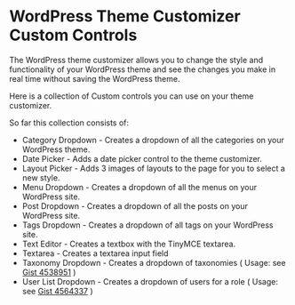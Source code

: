 # WordPress Theme Customizer Custom Controls

The WordPress theme customizer allows you to change the style and functionality of your WordPress theme and see the changes you make in real time without saving the WordPress theme.

Here is a collection of Custom controls you can use on your theme customizer.

So far this collection consists of:

- Category Dropdown  - Creates a dropdown of all the categories on your WordPress theme.
- Date Picker        - Adds a date picker control to the theme customizer.
- Layout Picker      - Adds 3 images of layouts to the page for you to select a new style.
- Menu Dropdown      - Creates a dropdown of all the menus on your WordPress site.
- Post Dropdown      - Creates a dropdown of all the posts on your WordPress site.
- Tags Dropdown      - Creates a dropdown of all tags on your WordPress site.
- Text Editor        - Creates a textbox with the TinyMCE textarea.
- Textarea           - Creates a textarea input field
- Taxonomy Dropdown  - Creates a dropdown of taxonomies ( Usage: see [Gist 4538951](https://gist.github.com/4538951) )
- User List Dropdown - Creates a dropdown of users for a role ( Usage: see [Gist 4564337](https://gist.github.com/4564337) )
